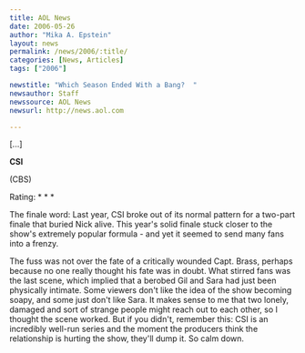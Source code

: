 ```yaml
---
title: AOL News
date: 2006-05-26
author: "Mika A. Epstein"
layout: news
permalink: /news/2006/:title/
categories: [News, Articles]
tags: ["2006"]

newstitle: "Which Season Ended With a Bang?  "
newsauthor: Staff
newssource: AOL News
newsurl: http://news.aol.com

---
```


[...]

**CSI**

(CBS)

Rating: \* \* *

The finale word: Last year, CSI broke out of its normal pattern for a two-part finale that buried Nick alive. This year's solid finale stuck closer to the show's extremely popular formula - and yet it seemed to send many fans into a frenzy.

The fuss was not over the fate of a critically wounded Capt. Brass, perhaps because no one really thought his fate was in doubt. What stirred fans was the last scene, which implied that a berobed Gil and Sara had just been physically intimate. Some viewers don't like the idea of the show becoming soapy, and some just don't like Sara.
It makes sense to me that two lonely, damaged and sort of strange people might reach out to each other, so I thought the scene worked. But if you didn't, remember this: CSI is an incredibly well-run series and the moment the producers think the relationship is hurting the show, they'll dump it. So calm down.
